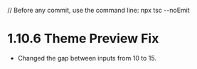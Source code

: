 // Before any commit, use the command line: npx tsc --noEmit

# 1.10.6 Theme Preview Fix

- Changed the gap between inputs from 10 to 15.